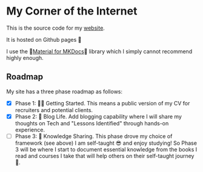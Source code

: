 # My Corner of the Internet
This is the source code for my [website](https://www.timmackay.com).

It is hosted on Github pages 🚀

I use the 🤩[Material for MKDocs](https://squidfunk.github.io/mkdocs-material/)🤩 library which I simply cannot recommend highly enough.

## Roadmap
My site has a three phase roadmap as follows:

- [x] Phase 1: 🏃‍♂️ Getting Started. This means a public version of my CV for recruiters and potential clients.
- [x] Phase 2: 🙌 Blog Life. Add blogging capability where I will share my thoughts on Tech and "Lessons Identified" through hands-on experience.
- [ ] Phase 3: 🧠 Knowledge Sharing. This phase drove my choice of framework (see above) I am self-taught 😎 and enjoy studying! So Phase 3 will be where I start to document essential knowledge from the books I read and courses I take that will help others on their self-taught journey 🚙.
